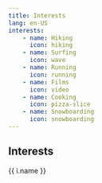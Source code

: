 ```yaml
---
title: Interests
lang: en-US
interests:
    - name: Hiking
      icon: hiking
    - name: Surfing
      icon: wave
    - name: Running
      icon: running
    - name: Films
      icon: video
    - name: Cooking
      icon: pizza-slice
    - name: Snowboarding
      icon: snowboarding
---
```


## Interests
<grid-container>
<div v-for="i in $frontmatter.interests">
<font-awesome-icon :icon="['fas', i.icon]" />{{ i.name }} </div>
<font-awesome-icon icon="hiking" />
<font-awesome-icon :icon="['fab', 'font-awesome']" />
</grid-container>
<font-awesome-icon icon="hiking" />
<font-awesome-icon :icon="['fas', 'hiking']" />
<font-awesome-icon :icon="['fas', 'user-secret']" />
<font-awesome-icon :icon="['fab', 'font-awesome']" />
<font-awesome-icon :icon="['fas', 'coffee']"/>
<font-awesome-icon :icon="['fas', 'bolt']"/>